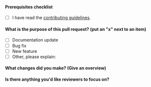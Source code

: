 <!--
    Thank you for contributing!
-->

#### Prerequisites checklist

- [ ] I have read the [contributing guidelines](https://github.com/PhotoboothProject/photobooth/blob/dev/CONTRIBUTING.md).

#### What is the purpose of this pull request? (put an "x" next to an item)
<!-- Example:
- [x] Bug fix
-->

- [ ] Documentation update
- [ ] Bug fix
- [ ] New feature
- [ ] Other, please explain:

<!--
    Please ensure your pull request is ready:

    - Please run 'yarn build' before submitting to have consistent formatting for both JavaScript & SCSS
    - Please run 'yarn eslint' to make sure there's no lint issues
-->

<!--
    The following is required for all pull requests:
-->

#### What changes did you make? (Give an overview)


#### Is there anything you'd like reviewers to focus on?
